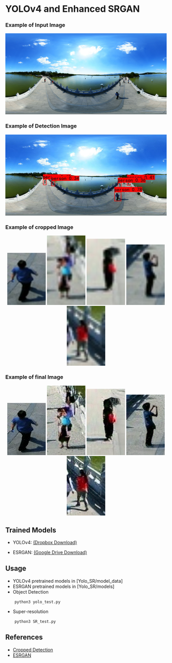 # YOLOv4 and Enhanced SRGAN

### Example of Input Image
<p align="center">
  <img src="Yolo_SR/input/example.jpg" width="640" title="input">
</p>

### Example of Detection Image
<p align="center">
  <img src="Yolo_SR/yolo_detection/det_img_example.jpg" width="640" title="detection">
</p>

### Example of cropped Image
<p align="center">
  <img src="Yolo_SR/yolo_output/croped_img_example_0.jpg" width="120" title="cropped">
  <img src="Yolo_SR/yolo_output/croped_img_example_1.jpg" width="120" title="cropped">
  <img src="Yolo_SR/yolo_output/croped_img_example_2.jpg" width="120" title="cropped">
  <img src="Yolo_SR/yolo_output/croped_img_example_3.jpg" width="120" title="cropped">
  <img src="Yolo_SR/yolo_output/croped_img_example_4.jpg" width="120" title="cropped">
</p>

### Example of final Image
<p align="center">
  <img src="Yolo_SR/final_output/croped_img_example_0_rlt.png" width="120" title="final">
  <img src="Yolo_SR/final_output/croped_img_example_1_rlt.png" width="120" title="final">
  <img src="Yolo_SR/final_output/croped_img_example_2_rlt.png" width="120" title="final">
  <img src="Yolo_SR/final_output/croped_img_example_3_rlt.png" width="120" title="final">
  <img src="Yolo_SR/final_output/croped_img_example_4_rlt.png" width="120" title="final">
</p>

## Trained Models
* YOLOv4:
  [(Dropbox Download)](https://www.dropbox.com/scl/fi/7yjvgcd80l4zkfvvt39d8/yolo4.zip?rlkey=rpl6ag8m3vt04c27ky1vg59vv&dl=0)
  
* ESRGAN: 
  [(Google Drive Download)](https://drive.google.com/drive/u/0/folders/17VYV_SoZZesU6mbxz2dMAIccSSlqLecY)

## Usage
* YOLOv4 pretrained models in [Yolo_SR/model_data]
* ESRGAN pretrained models in [Yolo_SR/models]
* Object Detection
```
    python3 yolo_test.py
```
* Super-resolution
```
    python3 SR_test.py
```

## References
* [Cropped Detection](https://github.com/GaoZiqiang/crop_objects_based_yolov4_pytorch)
* [ESRGAN](https://github.com/xinntao/ESRGAN)
